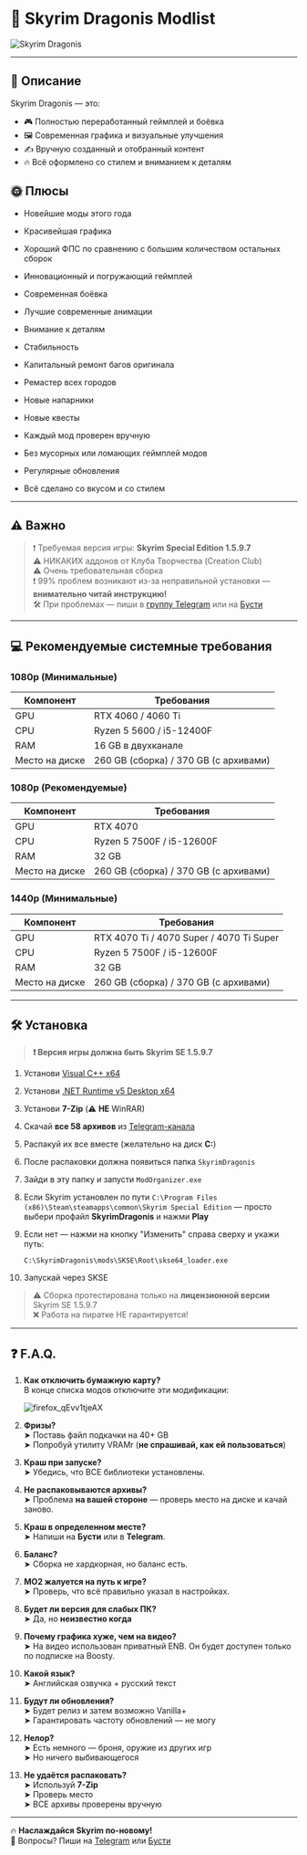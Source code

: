 # 🐉 Skyrim Dragonis Modlist

![Skyrim Dragonis](https://github.com/user-attachments/assets/91a75ea5-3fba-410c-958d-6fcc8ee5ca24)

---

## 📖 Описание

Skyrim Dragonis — это:
- 🎮 Полностью переработанный геймплей и боёвка
- 🖼️ Современная графика и визуальные улучшения
- ✍️ Вручную созданный и отобранный контент
- 🔥 Всё оформлено со стилем и вниманием к деталям

## 🌞 Плюсы

- Новейшие моды этого года

- Красивейшая графика

- Хороший ФПС по сравнению с большим количеством остальных сборок

- Инновационный и погружающий геймплей

- Современная боёвка

- Лучшие современные анимации 

- Внимание к деталям

- Стабильность

- Капитальный ремонт багов оригинала

- Ремастер всех городов

- Новые напарники 

- Новые квесты 

- Каждый мод проверен вручную

- Без мусорных или ломающих геймплей модов

- Регулярные обновления

- Всё сделано со вкусом и со стилем

---

## ⚠️ Важно

> ❗ Требуемая версия игры: **Skyrim Special Edition 1.5.9.7**  
> ⚠️ НИКАКИХ аддонов от Клуба Творчества (Creation Club)  
> ⚠️ Очень требовательная сборка  
> ❗ 99% проблем возникают из-за неправильной установки — **внимательно читай инструкцию!**  
> 🛠️ При проблемах — пиши в [группу Telegram](https://t.me/Whistle69) или на [Бусти](https://boosty.to/whistle)

---

## 💻 Рекомендуемые системные требования

### 1080p (Минимальные)

| Компонент     | Требования                  |
|---------------|-----------------------------|
| GPU           | RTX 4060 / 4060 Ti          |
| CPU           | Ryzen 5 5600 / i5-12400F     |
| RAM           | 16 GB в двухканале          |
| Место на диске| 260 GB (сборка) / 370 GB (с архивами) |

### 1080p (Рекомендуемые)

| Компонент     | Требования                  |
|---------------|-----------------------------|
| GPU           | RTX 4070                    |
| CPU           | Ryzen 5 7500F / i5-12600F    |
| RAM           | 32 GB                       |
| Место на диске| 260 GB (сборка) / 370 GB (с архивами) |

### 1440p (Минимальные)

| Компонент     | Требования                                |
|---------------|---------------------------------------------|
| GPU           | RTX 4070 Ti / 4070 Super / 4070 Ti Super    |
| CPU           | Ryzen 5 7500F / i5-12600F                    |
| RAM           | 32 GB                                       |
| Место на диске| 260 GB (сборка) / 370 GB (с архивами)       |

---

## 🛠️ Установка

> **❗ Версия игры должна быть Skyrim SE 1.5.9.7**

1. Установи [Visual C++ x64](https://www.google.com/url?q=https://aka.ms/vs/17/release/vc_redist.x64.exe&sa=D&source=apps-viewer-frontend&ust=1747577032857260&usg=AOvVaw3JcGVecx-5MTLF8ZnX80ih&hl=ru)
 
2. Установи [.NET Runtime v5 Desktop x64](https://dotnet.microsoft.com/en-us/download/dotnet/thank-you/runtime-8.0.5-windows-x64-installer)
 
3. Установи **7-Zip** (⚠️ **НЕ** WinRAR)

4. Скачай **все 58 архивов** из [Telegram-канала](https://t.me/skyrimdragonis)
   
5. Распакуй их все вместе (желательно на диск **C:**)
    
6. После распаковки должна появиться папка `SkyrimDragonis`
    
7. Зайди в эту папку и запусти `ModOrganizer.exe`
    
8. Если Skyrim установлен по пути `C:\Program Files (x86)\Steam\steamapps\common\Skyrim Special Edition` — просто выбери профайл **SkyrimDragonis** и нажми **Play**
    
9. Если нет — нажми на кнопку "Изменить" справа сверху и укажи путь:
    
   `C:\SkyrimDragonis\mods\SKSE\Root\skse64_loader.exe`

10. Запускай через SKSE
    

> ⚠️ Сборка протестирована только на **лицензионной версии** Skyrim SE 1.5.9.7  
> ❌ Работа на пиратке НЕ гарантируется!

---

## ❓ F.A.Q.

1. **Как отключить бумажную карту?**  
   В конце списка модов отключите эти модификации:
   
   ![firefox_qEvv1tjeAX](https://github.com/user-attachments/assets/6d23ebd5-5d59-4c37-968c-98cdaa484769)

3. **Фризы?**  
   ➤ Поставь файл подкачки на 40+ GB  
   ➤ Попробуй утилиту VRAMr (**не спрашивай, как ей пользоваться**)

4. **Краш при запуске?**  
   ➤ Убедись, что ВСЕ библиотеки установлены.

5. **Не распаковываются архивы?**  
   ➤ Проблема **на вашей стороне** — проверь место на диске и качай заново.

6. **Краш в определенном месте?**  
   ➤ Напиши на **Бусти** или в **Telegram**.

7. **Баланс?**  
   ➤ Сборка не хардкорная, но баланс есть.

8. **MO2 жалуется на путь к игре?**  
   ➤ Проверь, что всё правильно указал в настройках.

9. **Будет ли версия для слабых ПК?**  
   ➤ Да, но **неизвестно когда**

10. **Почему графика хуже, чем на видео?**  
   ➤ На видео использован приватный ENB. Он будет доступен только по подписке на Boosty.

11. **Какой язык?**  
    ➤ Английская озвучка + русский текст

12. **Будут ли обновления?**  
    ➤ Будет релиз и затем возможно Vanilla+  
    ➤ Гарантировать частоту обновлений — не могу

13. **Нелор?**  
    ➤ Есть немного — броня, оружие из других игр  
    ➤ Но ничего выбивающегося

14. **Не удаётся распаковать?**  
    ➤ Используй **7-Zip**  
    ➤ Проверь место  
    ➤ ВСЕ архивы проверены вручную

---

🔥 **Наслаждайся Skyrim по-новому!**  
💬 Вопросы? Пиши на [Telegram](https://t.me/Whistle69) или [Бусти](https://boosty.to/whistle)


